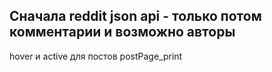## Сначала reddit json api - только потом комментарии и возможно авторы

hover и active для постов
postPage_print
